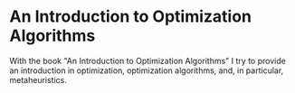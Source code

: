 # An Introduction to Optimization Algorithms

With the book "An Introduction to Optimization Algorithms" I try to provide an introduction in optimization, optimization algorithms, and, in particular, metaheuristics.
